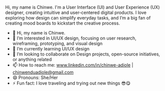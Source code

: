 Hi, my name is Chinwe. I'm a User Interface (UI) and User Experience (UX) designer, creating intuitive and user-centered digital products. I love exploring how design can simplify everyday tasks, and I’m a big fan of creating mood boards to kickstart the creative process.


- 👋 Hi, my name is Chinwe. 
- 👀 I’m interested in UI/UX design, focusing on user research, wireframing, prototyping, and visual design
- 🌱 I’m currently learning UI/UX design
- 💞️ I’m looking to collaborate on Design projects, open-source initiatives, or anything related
- 📫 How to reach me: www.linkedin.com/in/chinwe-adiole | chinwenduadiole@gmail.com
- 😄 Pronouns: She/Her
- ⚡ Fun fact: I love traveling and trying out new things 😎😋


<!---
Chynwe-2024/Chynwe-2024 is a ✨ special ✨ repository because its `README.md` (this file) appears on your GitHub profile.
You can click the Preview link to take a look at your changes.
--->
